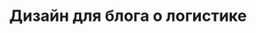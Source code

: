 ---
title: Дизайн для блога о логистике
link: https://logistic.blog
tags:
- Дизайн
- Заказ
- Kirby
clickable: false
---